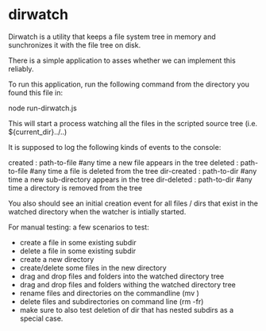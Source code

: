 dirwatch
========

Dirwatch is a utility that keeps a file system tree in memory and sunchronizes it with the file tree on disk.

There is a simple application to asses whether we can implement this reliably.

To run this application, run the following command from the directory you found this file in:

  node run-dirwatch.js
  
This will start a process watching all the files in the scripted source tree (i.e. ${current_dir}../..)

It is supposed to log the following kinds of events to the console:

created : path-to-file      #any time a new file appears in the tree
deleted : path-to-file      #any time a file is deleted from the tree
dir-created : path-to-dir   #any time a new sub-directory appears in the tree
dir-deleted : path-to-dir   #any time a directory is removed from the tree

You also should see an initial creation event for all files / dirs that exist in the watched directory when the watcher is intially started.

For manual testing: a few scenarios to test:

 - create a file in some existing subdir
 - delete a file in some existing subdir
 - create a new directory
 - create/delete some files in the new directory
 - drag and drop files and folders into the watched directory tree
 - drag and drop files and folders withing the watched directory tree
 - rename files and directories on the commandline (mv <old> <new>)
 - delete files and subdirectories on command line (rm -fr)
 - make sure to also test deletion of dir that has nested subdirs as a special case.
